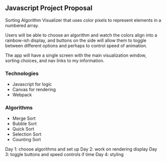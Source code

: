 ## Javascript Project Proposal

Sorting Algorithm Visualizer that uses color pixels to represent elements in a numbered array.

Users will be able to choose an algorithm and watch the colors align into a rainbow-ish display, and buttons on the side will allow them to toggle between different options and perhaps to control speed of animation.

The app will have a single screen with the main visualization window, sorting choices, and nav links to my information.

### Technologies

* Javascript for logic
* Canvas for rendering
* Webpack

### Algorithms

* Merge Sort
* Bubble Sort
* Quick Sort
* Selection Sort
* Counting Sort



Day 1: choose algorithms and set up
Day 2: work on rendering display
Day 3: toggle buttons and speed controls if time
Day 4: styling
